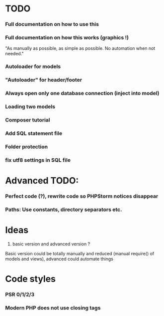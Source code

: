 # TODO

### Full documentation on how to use this
### Full documentation on how this works (graphics !)

"As manually as possible, as simple as possible. No automation when not needed."

### Autoloader for models
### "Autoloader" for header/footer
### Always open only one database connection (inject into model)
### Loading two models
### Composer tutorial
### Add SQL statement file
### Folder protection
### fix utf8 settings in SQL file

# Advanced TODO:

### Perfect code (?), rewrite code so PHPStorm notices disappear
### Paths: Use constants, directory separators etc.

# Ideas

1. basic version and advanced version ?

Basic version could be totally manually and reduced (manual require() of models and views),
advanced could automate things

# Code styles

### PSR 0/1/2/3
### Modern PHP does not use closing tags
